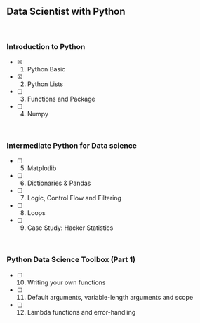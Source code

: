 ## Data Scientist with Python
<br>

### Introduction to Python

- [x] 01. Python Basic
- [x] 02. Python Lists
- [ ] 03. Functions and Package
- [ ] 04. Numpy
<br>

### Intermediate Python for Data science

- [ ] 05. Matplotlib
- [ ] 06. Dictionaries & Pandas
- [ ] 07. Logic, Control Flow and Filtering
- [ ] 08. Loops
- [ ] 09. Case Study: Hacker Statistics
<br>

### Python Data Science Toolbox (Part 1)

- [ ] 10. Writing your own functions
- [ ] 11. Default arguments, variable-length arguments and scope
- [ ] 12. Lambda functions and error-handling
